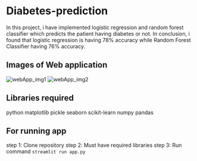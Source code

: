 # Diabetes-prediction
In this project, i have implemented logistic regression and random forest classifier which predicts the patient having diabetes or not. In conclusion, i found that logistic regression is having 78% accuracy while Random Forest Classifier having 76% accuracy.

## Images of Web application
![webApp_img1](https://user-images.githubusercontent.com/41693514/115115050-e67d5a00-9faf-11eb-918b-c1f7bdf69776.PNG)
![webApp_img2](https://user-images.githubusercontent.com/41693514/115115056-f09f5880-9faf-11eb-8aad-08ba5d16e275.PNG)

## Libraries required 
python
matplotlib
pickle
seaborn
scikit-learn
numpy 
pandas

## For running app
step 1: Clone repository
step 2: Must have required libraries
step 3: Run command `streamlit run app.py`


